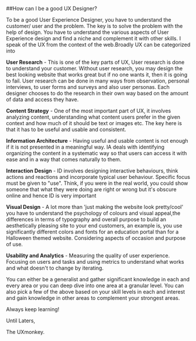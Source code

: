 
##How can I be a good UX Designer?

To be a good User Experience Designer, you have to understand the customer/ user and the problem. The key is to solve the problem with the help of design. You have to understand the various aspects of User Experience design and find a niche and complement it with other skills.  I speak of the UX from the context of the web.Broadly UX can be categorized into

**User Research** - This is one of the key parts of UX, User research is done to understand your customer. Without user research, you may design the best looking website that works great but if no one wants it, then it is going to fail. User research can be done in many ways from observation, personal interviews, to user forms and surveys and also user personas. Each designer chooses to do the research in their own way based on the amount of data and access they have.

**Content Strategy** - One of the most important part of UX, it involves analyzing content, understanding what content users prefer in the given context and how much of it should be text or images etc. The key here is that it has to be useful and usable and consistent.

**Information Architecture** - Having useful and usable content is not enough if it is not presented in a meaningful way. IA deals with identifying organizing the content in a systematic way so that users can access it with ease and in a way that comes naturally to them.

**Interaction Design** - ID involves designing interactive behaviours, think actions and reactions and incorporate typical user behaviour. Specific focus must be given to "use". Think, if you were in the real world, you could show someone that what they were doing are right or wrong but it's obscure online and hence ID is very important

**Visual Design** - A lot more than 'just making the website look pretty/cool' you have to understand the psychology of colours and visual appeal,the differences in terms of typography and overall purpose to build an aesthetically pleasing site to your end customers, an example is, you use significantly different colors and fonts for an education portal than for a Halloween themed website. Considering aspects of occasion and purpose of use.

**Usability and Analytics** - Measuring the quality of user experience. Focusing on users and tasks and using metrics to understand what works and what doesn't to change by iterating.

You can either be a generalist and gather significant knowledge in each and every area or you can deep dive into one area at a granular level. You can also pick a few of the above based on your skill levels in each and interest and gain knowledge in other areas to complement your strongest areas.

Always keep learning!

Until Laters,

The UXmonkey.